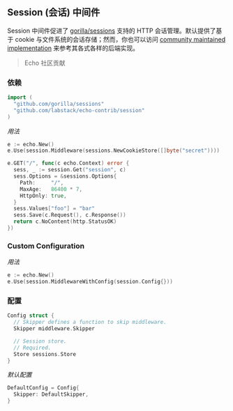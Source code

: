 ## Session (会话) 中间件

Session 中间件促进了 [gorilla/sessions](https://github.com/gorilla/sessions) 支持的 HTTP 会话管理。默认提供了基于 cookie 与文件系统的会话存储；然而，你也可以访问 [community maintained implementation](https://github.com/gorilla/sessions#store-implementations) 来参考其各式各样的后端实现。

> Echo 社区贡献

### 依赖

```go
import (
  "github.com/gorilla/sessions"
  "github.com/labstack/echo-contrib/session"
)
```

_用法_

```go
e := echo.New()
e.Use(session.Middleware(sessions.NewCookieStore([]byte("secret"))))

e.GET("/", func(c echo.Context) error {
  sess, _ := session.Get("session", c)
  sess.Options = &sessions.Options{
    Path:     "/",
    MaxAge:   86400 * 7,
    HttpOnly: true,
  }
  sess.Values["foo"] = "bar"
  sess.Save(c.Request(), c.Response())
  return c.NoContent(http.StatusOK)
})
```

### Custom Configuration

_用法_

```go
e := echo.New()
e.Use(session.MiddlewareWithConfig(session.Config{}))
```

### 配置

```go
Config struct {
  // Skipper defines a function to skip middleware.
  Skipper middleware.Skipper

  // Session store.
  // Required.
  Store sessions.Store
}
```

_默认配置_

```go
DefaultConfig = Config{
  Skipper: DefaultSkipper,
}
```